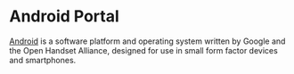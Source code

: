 
# Android Portal

[Android](http://en.wikipedia.org/wiki/Google_Android "wikipedia entry") is a software platform and operating system written by Google and the Open Handset Alliance, designed for use in small form factor devices and smartphones.
